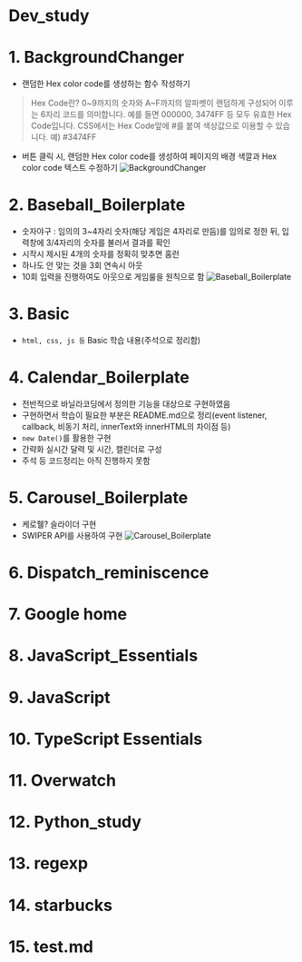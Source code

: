 # Dev_study

# 1. BackgroundChanger
- 랜덤한 Hex color code를 생성하는 함수 작성하기
> Hex Code란?
> 0~9까지의 숫자와 A~F까지의 알파벳이 랜덤하게 구성되어 이루는 6자리 코드를 의미합니다. 예를 들면 000000, 3474FF 등 모두 유효한 Hex Code입니다. CSS에서는 Hex Code앞에 #를 붙여 색상값으로 이용할 수 있습니다.
> 예) #3474FF
- 버튼 클릭 시, 랜덤한 Hex color code를 생성하여 페이지의 배경 색깔과 Hex color code 텍스트 수정하기
![BackgroundChanger](https://user-images.githubusercontent.com/80088956/147932353-c32b222c-7e07-4b14-902c-2ff3c5e0ac8f.png)


# 2. Baseball_Boilerplate
- 숫자야구 : 임의의 3~4자리 숫자(해당 게임은 4자리로 만듬)를 임의로 정한 뒤, 입력창에 3/4자리의 숫자를 불러서 결과를 확인
- 시작시 제시된 4개의 숫자를 정확히 맞추면 홈런
- 하나도 안 맞는 것을 3회 연속시 아웃
- 10회 입력을 진행하여도 아웃으로 게임룰을 원칙으로 함
![Baseball_Boilerplate](https://user-images.githubusercontent.com/80088956/147932802-d5637fe0-efa1-4597-bb2d-74c60a131dff.png)

# 3. Basic
- `html, css, js 등` Basic 학습 내용(주석으로 정리함)

# 4. Calendar_Boilerplate
- 전반적으로 바닐라코딩에서 정의한 기능을 대상으로 구현하였음
- 구현하면서 학습이 필요한 부분은 README.md으로 정리(event listener, callback, 비동기 처리, innerText와 innerHTML의 차이점 등)
- `new Date()`를 활용한 구현
- 간략화 실시간 달력 및 시간, 캘린더로 구성
- 주석 등 코드정리는 아직 진행하지 못함

# 5. Carousel_Boilerplate
- 케로줼? 슬라이더 구현
- SWIPER API를 사용하여 구현
![Carousel_Boilerplate](https://user-images.githubusercontent.com/80088956/147934130-6c976cc5-92e3-45ee-a7e9-a8b16e33b040.png)


# 6. Dispatch_reminiscence

# 7. Google home

# 8. JavaScript_Essentials

# 9. JavaScript

# 10. TypeScript Essentials

# 11. Overwatch

# 12. Python_study

# 13. regexp 

# 14. starbucks

# 15. test.md
